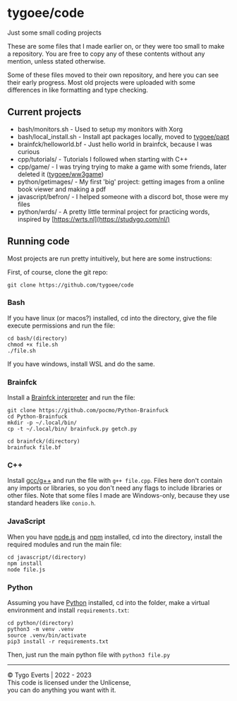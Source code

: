# tygoee/code

Just some small coding projects

These are some files that I made earlier on, or they were too small to make a repository. You are free to copy any of these contents without any mention, unless stated otherwise.

Some of these files moved to their own repository, and here you can see their early progress. Most old projects were uploaded with some differences in like formatting and type checking.

## Current projects

- bash/monitors.sh - Used to setup my monitors with Xorg
- bash/local_install.sh - Install apt packages locally, moved to [tygoee/papt](https://github.com/tygoee/papt)
- brainfck/helloworld.bf - Just hello world in brainfck, because I was curious
- cpp/tutorials/ - Tutorials I followed when starting with C++
- cpp/game/ - I was trying trying to make a game with some friends, later deleted it ([tygoee/ww3game](#))
- python/getimages/ - My first 'big' project: getting images from a online book viewer and making a pdf
- javascript/befron/ - I helped someone with a discord bot, those were my files
- python/wrds/ - A pretty little terminal project for practicing words, inspired by [https://wrts.nl](https://studygo.com/nl/)

## Running code

Most projects are run pretty intuitively, but here are some instructions:

First, of course, clone the git repo:

    git clone https://github.com/tygoee/code

### Bash

If you have linux (or macos?) installed, cd into the directory, give the file execute permissions and run the file:

    cd bash/(directory)
    chmod +x file.sh
    ./file.sh

If you have windows, install WSL and do the same.

### Brainfck

Install a [Brainfck interpreter](https://github.com/pocmo/Python-Brainfuck) and run the file:

    git clone https://github.com/pocmo/Python-Brainfuck
    cd Python-Brainfuck
    mkdir -p ~/.local/bin/
    cp -t ~/.local/bin/ brainfuck.py getch.py

    cd brainfck/(directory)
    brainfuck file.bf

### C++

Install [gcc/g++](https://gcc.gnu.org/) and run the file with `g++ file.cpp`. Files here don't contain any imports or libraries, so you don't need any flags to include libraries or other files. Note that some files I made are Windows-only, because they use standard headers like `conio.h`.

### JavaScript

When you have [node.js](https://nodejs.org/) and [npm](https://www.npmjs.com/) installed, cd into the directory, install the required modules and run the main file:

    cd javascript/(directory)
    npm install
    node file.js

### Python

Assuming you have [Python](https://www.python.org/) installed, cd into the folder, make a virtual environment and install `requirements.txt`:

    cd python/(directory)
    python3 -m venv .venv
    source .venv/bin/activate
    pip3 install -r requirements.txt

Then, just run the main python file with `python3 file.py`

---

© Tygo Everts | 2022 - 2023<br>
This code is licensed under the Unlicense, <br>
you can do anything you want with it.
